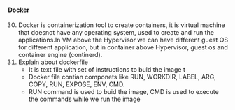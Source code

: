 #### Docker
30. Docker is containerization tool to create containers, it is virtual machine that doesnot have any operating system, used to create and run the applications.In VM above the Hypervisor we can have different guest OS for different application, but in container above Hypervisor, guest os and container engine (continerd). 
31. Explain about dockerfile
    - It is text file with set of instructions to buld the image t
    - Docker file contian componets like RUN, WORKDIR, LABEL, ARG, COPY, RUN, EXPOSE, ENV, CMD.
    - RUN command is used to buid the image, CMD is used to execute the commands while we run the image